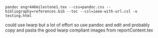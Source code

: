 
```shell
pandoc engr446milestone1.tex --css=pandoc.css --bibliography=references.bib --toc --csl=ieee-with-url.csl -o testing.html
```

could use lwarp but a lot of effort so use pandoc and edit and probably copy and pasta the good lwarp compliant images from reportContent.tex